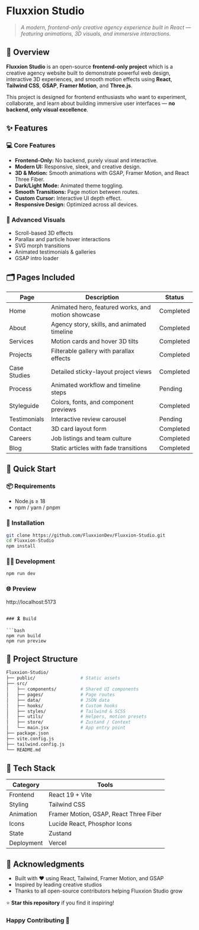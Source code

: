 # Fluxxion Studio

> _A modern, frontend-only creative agency experience built in React — featuring animations, 3D visuals, and immersive interactions._

## 🌟 Overview

**Fluxxion Studio** is an open-source **frontend-only project** which is a creative agency website built to demonstrate powerful web design, interactive 3D experiences, and smooth motion effects using **React**, **Tailwind CSS**, **GSAP**, **Framer Motion**, and **Three.js**.

This project is designed for frontend enthusiasts who want to experiment, collaborate, and learn about building immersive user interfaces — **no backend, only visual excellence**.

## ✨ Features

### 💻 Core Features

- **Frontend-Only:** No backend, purely visual and interactive.
- **Modern UI:** Responsive, sleek, and creative design.
- **3D & Motion:** Smooth animations with GSAP, Framer Motion, and React Three Fiber.
- **Dark/Light Mode:** Animated theme toggling.
- **Smooth Transitions:** Page motion between routes.
- **Custom Cursor:** Interactive UI depth effect.
- **Responsive Design:** Optimized across all devices.

### 🧠 Advanced Visuals

- Scroll-based 3D effects
- Parallax and particle hover interactions
- SVG morph transitions
- Animated testimonials & galleries
- GSAP intro loader

## 🗂️ Pages Included

| Page            | Description                                        | Status |
| --------------- | -------------------------------------------------- |--------|
| Home         | Animated hero, featured works, and motion showcase | Completed |
| About        | Agency story, skills, and animated timeline        | Completed |
| Services     | Motion cards and hover 3D tilts                    | Completed |
| Projects     | Filterable gallery with parallax effects           | Completed |
| Case Studies | Detailed sticky-layout project views               | Completed |
| Process      | Animated workflow and timeline steps               | Pending |
| Styleguide   | Colors, fonts, and component previews              | Completed |
| Testimonials | Interactive review carousel                        | Pending |
| Contact      | 3D card layout form                                | Completed |
| Careers      | Job listings and team culture                      | Completed |
| Blog         | Static articles with fade transitions              | Completed |

## 🚀 Quick Start

### 📦 Requirements

- Node.js ≥ 18
- npm / yarn / pnpm

### 🧮 Installation

```bash
git clone https://github.com/FluxxionDev/Fluxxion-Studio.git
cd Fluxxion-Studio
npm install
```

### 🧑‍💻 Development

```bash
npm run dev
```

### 🌐 Preview

http://localhost:5173

````

### 🎗️ Build

```bash
npm run build
npm run preview
````

## 📁 Project Structure

```bash
Fluxxion-Studio/
├── public/                 # Static assets
├── src/
│   ├── components/         # Shared UI components
│   ├── pages/              # Page routes
│   ├── data/               # JSON data
│   ├── hooks/              # Custom hooks
│   ├── styles/             # Tailwind & SCSS
│   ├── utils/              # Helpers, motion presets
│   ├── store/              # Zustand / Context
│   └── main.jsx            # App entry point
├── package.json
├── vite.config.js
├── tailwind.config.js
└── README.md
```

## 🧱 Tech Stack

| Category   | Tools                                  |
| ---------- | -------------------------------------- |
| Frontend   | React 19 + Vite                        |
| Styling    | Tailwind CSS                   |
| Animation  | Framer Motion, GSAP, React Three Fiber |
| Icons      | Lucide React, Phosphor Icons           |
| State      | Zustand              |
| Deployment | Vercel                     |



## 🙏 Acknowledgments

- Built with ❤️ using React, Tailwind, Framer Motion, and GSAP
- Inspired by leading creative studios
- Thanks to all open-source contributors helping Fluxxion Studio grow

⭐ **Star this repository** if you find it inspiring!

### Happy Contributing 🚀
